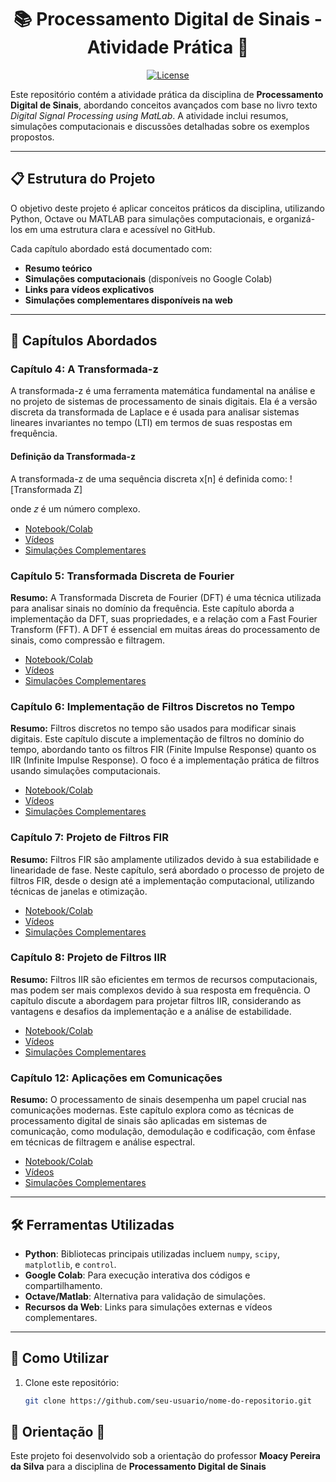<h1 align="center">📚 Processamento Digital de Sinais - Atividade Prática 🚀</h1>

<p align="center">
  <a href="https://opensource.org/licenses/MIT">
    <img src="https://img.shields.io/badge/License-MIT-blue.svg" alt="License">
  </a>
</p>

<p>
Este repositório contém a atividade prática da disciplina de <strong>Processamento Digital de Sinais</strong>, abordando conceitos avançados com base no livro texto <em>Digital Signal Processing using MatLab</em>. A atividade inclui resumos, simulações computacionais e discussões detalhadas sobre os exemplos propostos.
</p>

---

## 📋 Estrutura do Projeto

O objetivo deste projeto é aplicar conceitos práticos da disciplina, utilizando Python, Octave ou MATLAB para simulações computacionais, e organizá-los em uma estrutura clara e acessível no GitHub.  

Cada capítulo abordado está documentado com:  
- **Resumo teórico**  
- **Simulações computacionais** (disponíveis no Google Colab)  
- **Links para vídeos explicativos**  
- **Simulações complementares disponíveis na web**  

---

## 📖 Capítulos Abordados

### **Capítulo 4: A Transformada-z**
A transformada-z é uma ferramenta matemática fundamental na análise e no projeto de sistemas de processamento de sinais digitais. Ela é a versão discreta da transformada de Laplace e é usada para analisar sistemas lineares invariantes no tempo (LTI) em termos de suas respostas em frequência.
#### **Definição da Transformada-z**
A transformada-z de uma sequência discreta x[n] é definida como:
![Transformada Z]

onde 𝑧 é um número complexo.

- [Notebook/Colab](https://colab.research.google.com/drive/1NCA26Z3aq-EJQRg97OBtEXdSoACWIlLz?authuser=1#scrollTo=exrLZc-g0Fda)  
- [Vídeos](https://www.youtube.com/watch?v=AxmIQVIJnIw&list=PL1QVe7NlYiKuVpDBFFDNqgLJeSjR9YUoQ&index=1)  
- [Simulações Complementares]()  

### **Capítulo 5: Transformada Discreta de Fourier**
<strong>Resumo:</strong> A Transformada Discreta de Fourier (DFT) é uma técnica utilizada para analisar sinais no domínio da frequência. Este capítulo aborda a implementação da DFT, suas propriedades, e a relação com a Fast Fourier Transform (FFT). A DFT é essencial em muitas áreas do processamento de sinais, como compressão e filtragem.
- [Notebook/Colab](#)  
- [Vídeos](#)  
- [Simulações Complementares](#)  

### **Capítulo 6: Implementação de Filtros Discretos no Tempo**
<strong>Resumo:</strong> Filtros discretos no tempo são usados para modificar sinais digitais. Este capítulo discute a implementação de filtros no domínio do tempo, abordando tanto os filtros FIR (Finite Impulse Response) quanto os IIR (Infinite Impulse Response). O foco é a implementação prática de filtros usando simulações computacionais.
- [Notebook/Colab](#)  
- [Vídeos](#)  
- [Simulações Complementares](#)  

### **Capítulo 7: Projeto de Filtros FIR**
<strong>Resumo:</strong> Filtros FIR são amplamente utilizados devido à sua estabilidade e linearidade de fase. Neste capítulo, será abordado o processo de projeto de filtros FIR, desde o design até a implementação computacional, utilizando técnicas de janelas e otimização.
- [Notebook/Colab](#)  
- [Vídeos](#)  
- [Simulações Complementares](#)  

### **Capítulo 8: Projeto de Filtros IIR**
<strong>Resumo:</strong> Filtros IIR são eficientes em termos de recursos computacionais, mas podem ser mais complexos devido à sua resposta em frequência. O capítulo discute a abordagem para projetar filtros IIR, considerando as vantagens e desafios da implementação e a análise de estabilidade.
- [Notebook/Colab](#)  
- [Vídeos](#)  
- [Simulações Complementares](#)  

### **Capítulo 12: Aplicações em Comunicações**
<strong>Resumo:</strong> O processamento de sinais desempenha um papel crucial nas comunicações modernas. Este capítulo explora como as técnicas de processamento digital de sinais são aplicadas em sistemas de comunicação, como modulação, demodulação e codificação, com ênfase em técnicas de filtragem e análise espectral.
- [Notebook/Colab](#)  
- [Vídeos](#)  
- [Simulações Complementares](#)  

---

## 🛠️ Ferramentas Utilizadas

- **Python**: Bibliotecas principais utilizadas incluem `numpy`, `scipy`, `matplotlib`, e `control`.  
- **Google Colab**: Para execução interativa dos códigos e compartilhamento.  
- **Octave/Matlab**: Alternativa para validação de simulações.  
- **Recursos da Web**: Links para simulações externas e vídeos complementares.  

---

## 🚀 Como Utilizar

1. Clone este repositório:  
   ```bash
   git clone https://github.com/seu-usuario/nome-do-repositorio.git
<h2>📘 Orientação 📘</h2>
<p>
  <p>Este projeto foi desenvolvido sob a orientação do professor <strong>Moacy Pereira da Silva</strong> para a disciplina de <strong>Processamento Digital de Sinais</strong></p>
</p>
